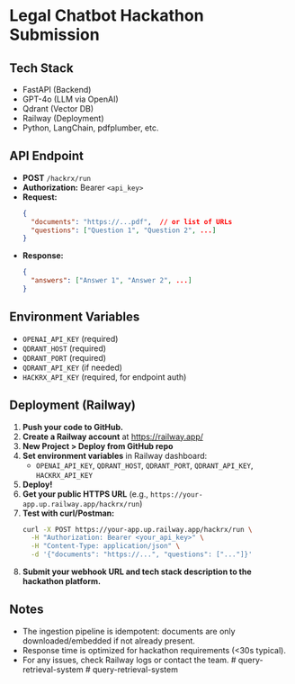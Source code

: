 # Legal Chatbot Hackathon Submission

## Tech Stack
- FastAPI (Backend)
- GPT-4o (LLM via OpenAI)
- Qdrant (Vector DB)
- Railway (Deployment)
- Python, LangChain, pdfplumber, etc.

## API Endpoint
- **POST** `/hackrx/run`
- **Authorization:** Bearer `<api_key>`
- **Request:**
  ```json
  {
    "documents": "https://...pdf",  // or list of URLs
    "questions": ["Question 1", "Question 2", ...]
  }
  ```
- **Response:**
  ```json
  {
    "answers": ["Answer 1", "Answer 2", ...]
  }
  ```

## Environment Variables
- `OPENAI_API_KEY` (required)
- `QDRANT_HOST` (required)
- `QDRANT_PORT` (required)
- `QDRANT_API_KEY` (if needed)
- `HACKRX_API_KEY` (required, for endpoint auth)

## Deployment (Railway)
1. **Push your code to GitHub.**
2. **Create a Railway account** at https://railway.app/
3. **New Project > Deploy from GitHub repo**
4. **Set environment variables** in Railway dashboard:
   - `OPENAI_API_KEY`, `QDRANT_HOST`, `QDRANT_PORT`, `QDRANT_API_KEY`, `HACKRX_API_KEY`
5. **Deploy!**
6. **Get your public HTTPS URL** (e.g., `https://your-app.up.railway.app/hackrx/run`)
7. **Test with curl/Postman:**
   ```sh
   curl -X POST https://your-app.up.railway.app/hackrx/run \
     -H "Authorization: Bearer <your_api_key>" \
     -H "Content-Type: application/json" \
     -d '{"documents": "https://...", "questions": ["..."]}'
   ```
8. **Submit your webhook URL and tech stack description to the hackathon platform.**

## Notes
- The ingestion pipeline is idempotent: documents are only downloaded/embedded if not already present.
- Response time is optimized for hackathon requirements (<30s typical).
- For any issues, check Railway logs or contact the team.
#   q u e r y - r e t r i e v a l - s y s t e m  
 #   q u e r y - r e t r i e v a l - s y s t e m  
 
